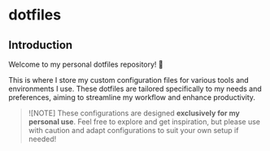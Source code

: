 # dotfiles

## Introduction

Welcome to my personal dotfiles repository! 🎉

This is where I store my custom configuration files for various tools and environments I use. These dotfiles are tailored specifically to my needs and preferences, aiming to streamline my workflow and enhance productivity.

> ![NOTE]
> These configurations are designed **exclusively for my personal use**.
> Feel free to explore and get inspiration, but please use with caution and adapt configurations to suit your own setup if needed!​